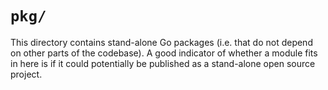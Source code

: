 # `pkg/`

This directory contains stand-alone Go packages (i.e. that do not depend on other parts of the codebase). A good indicator of whether a module fits in here is if it could potentially be published as a stand-alone open source project.
